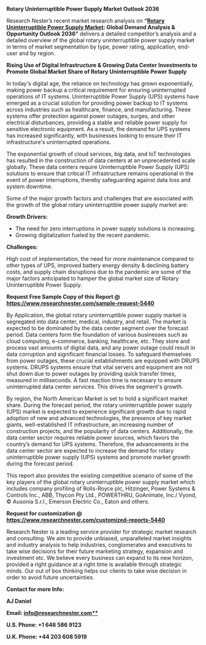 ﻿**Rotary Uninterruptible Power Supply Market Outlook 2036**

Research Nester’s recent market research analysis on **“[Rotary Uninterruptible Power Supply Market](https://www.researchnester.com/reports/rotary-uninterruptible-power-supply-market/5440): Global Demand Analysis & Opportunity Outlook 2036”** delivers a detailed competitor’s analysis and a detailed overview of the global rotary uninterruptible power supply market in terms of market segmentation by type, power rating, application, end-user and by region. 

**Rising Use of Digital Infrastructure & Growing Data Center Investments to Promote Global Market Share of Rotary Uninterruptible Power Supply** 

In today's digital age, the reliance on technology has grown exponentially, making power backup a critical requirement for ensuring uninterrupted operations of IT systems. Uninterruptible Power Supply (UPS) systems have emerged as a crucial solution for providing power backup to IT systems across industries such as healthcare, finance, and manufacturing. These systems offer protection against power outages, surges, and other electrical disturbances, providing a stable and reliable power supply for sensitive electronic equipment. As a result, the demand for UPS systems has increased significantly, with businesses looking to ensure their IT infrastructure's uninterrupted operations.

The exponential growth of cloud services, big data, and IoT technologies has resulted in the construction of data centers at an unprecedented scale globally. These data centers require Uninterruptible Power Supply (UPS) solutions to ensure that critical IT infrastructure remains operational in the event of power interruptions, thereby safeguarding against data loss and system downtime.

Some of the major growth factors and challenges that are associated with the growth of the global rotary uninterruptible power supply market are:

**Growth Drivers:**

- The need for zero interruptions in power supply solutions is increasing.
- Growing digitalization fueled by the recent pandemic. 

**Challenges:**

High cost of implementation, the need for more maintenance compared to other types of UPS, improved battery energy density & declining battery costs, and supply chain disruptions due to the pandemic are some of the major factors anticipated to hamper the global market size of Rotary Uninterruptible Power Supply.

**Request Free Sample Copy of this Report @ <https://www.researchnester.com/sample-request-5440>** 

By Application, the global rotary uninterruptible power supply market is segregated into data center, medical, industry, and retail. The market is expected to be dominated by the data center segment over the forecast period. Data centers form the foundation of various businesses such as cloud computing, e-commerce, banking, healthcare, etc. They store and process vast amounts of digital data, and any power outage could result in data corruption and significant financial losses. To safeguard themselves from power outages, these crucial establishments are equipped with DRUPS systems. DRUPS systems ensure that vital servers and equipment are not shut down due to power outages by providing quick transfer times, measured in milliseconds. A fast reaction time is necessary to ensure uninterrupted data center services. This drives the segment's growth.

By region, the North American Market is set to hold a significant market share. During the forecast period, the rotary uninterruptible power supply (UPS) market is expected to experience significant growth due to rapid adoption of new and advanced technologies, the presence of key market giants, well-established IT infrastructure, an increasing number of construction projects, and the popularity of data centers. Additionally, the data center sector requires reliable power sources, which favors the country’s demand for UPS systems. Therefore, the advancements in the data center sector are expected to increase the demand for rotary uninterruptible power supply (UPS) systems and promote market growth during the forecast period.

This report also provides the existing competitive scenario of some of the key players of the global rotary uninterruptible power supply market which includes company profiling of Rolls-Royce plc, Hitzinger, Power Systems & Controls Inc., ABB, Thycon Pty Ltd., POWERTHRU, GoAnimate, Inc./ Vyond, © Ausonia S.r.l., Emerson Electric Co., Eaton and others. 

**Request for customization @ <https://www.researchnester.com/customized-reports-5440>**  

Research Nester is a leading service provider for strategic market research and consulting. We aim to provide unbiased, unparalleled market insights and industry analysis to help industries, conglomerates and executives to take wise decisions for their future marketing strategy, expansion and investment etc. We believe every business can expand to its new horizon, provided a right guidance at a right time is available through strategic minds. Our out of box thinking helps our clients to take wise decision in order to avoid future uncertainties.

**Contact for more Info:**

**AJ Daniel**

**Email: [info@researchnester.com**](mailto:info@researchnester.com)**

**U.S. Phone: +1 646 586 9123** 

**U.K. Phone: +44 203 608 5919**

